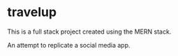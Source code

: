 # travelup

This is a full stack project created using the MERN stack. 

An attempt to replicate a social media app. 
